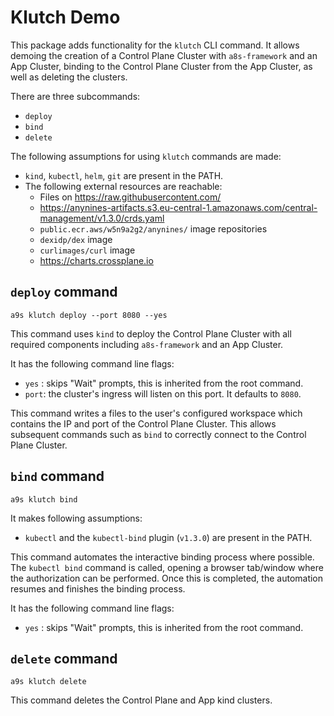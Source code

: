 # Klutch Demo

This package adds functionality for the `klutch` CLI command. It allows demoing the creation of a Control Plane Cluster with `a8s-framework` and an App Cluster, binding to the Control Plane Cluster from the App Cluster, as well as deleting the clusters.

There are three subcommands:
- `deploy`
- `bind`
- `delete`

The following assumptions for using `klutch` commands are made:
- `kind`, `kubectl`, `helm`, `git` are present in the PATH.
- The following external resources are reachable:
    - Files on https://raw.githubusercontent.com/
    - https://anynines-artifacts.s3.eu-central-1.amazonaws.com/central-management/v1.3.0/crds.yaml
    - `public.ecr.aws/w5n9a2g2/anynines/` image repositories
    - `dexidp/dex` image
    - `curlimages/curl` image
    - https://charts.crossplane.io

## `deploy` command

`a9s klutch deploy --port 8080 --yes`

This command uses `kind` to deploy the Control Plane Cluster with all required components including `a8s-framework` and an App Cluster.

It has the following command line flags:
- `yes` : skips "Wait" prompts, this is inherited from the root command.
- `port`: the cluster's ingress will listen on this port. It defaults to `8080`.

This command writes a files to the user's configured workspace which contains the IP and port of the Control Plane Cluster.
This allows subsequent commands such as `bind` to correctly connect to the Control Plane Cluster.

## `bind` command

`a9s klutch bind`

It makes following assumptions:
- `kubectl` and the `kubectl-bind` plugin (`v1.3.0`) are present in the PATH.

This command automates the interactive binding process where possible. The `kubectl bind` command is called, opening a browser tab/window where the authorization can be performed. Once this is completed, the automation resumes and finishes the binding process.

It has the following command line flags:
- `yes` : skips "Wait" prompts, this is inherited from the root command.

## `delete` command

`a9s klutch delete`

This command deletes the Control Plane and App kind clusters.
